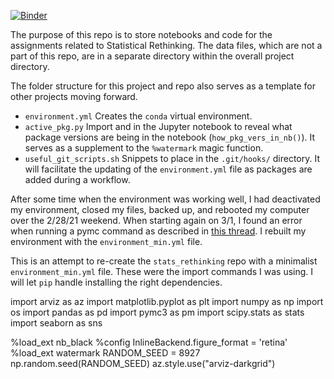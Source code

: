 [![Binder](https://mybinder.org/badge_logo.svg)](https://mybinder.org/v2/gh/benslack19/stats_rethinking/HEAD)


The purpose of this repo is to store notebooks and code for the assignments related to Statistical Rethinking. The data files, which are not a part of this repo, are in a separate directory within the overall project directory.

The folder structure for this project and repo also serves as a template for other projects moving forward.
- `environment.yml` Creates the `conda` virtual environment. 
- `active_pkg.py` Import and in the Jupyter notebook to reveal what package versions are being in the notebook (`how_pkg_vers_in_nb()`). It serves as a supplement to the `%watermark` magic function.
- `useful_git_scripts.sh` Snippets to place in the `.git/hooks/` directory. It will facilitate the updating of the `environment.yml` file as packages are added during a workflow.


After some time when the environment was working well, I had deactivated my environment, closed my files, backed up, and rebooted my computer over the 2/28/21 weekend. When starting again on 3/1, I found an error when running a pymc command as described in [this thread](https://github.com/Theano/Theano/issues/6645). I rebuilt my environment with the `environment_min.yml` file.

This is an attempt to re-create the `stats_rethinking` repo with a minimalist `environment_min.yml` file. These were the import commands I was using. I will let `pip` handle installing the right dependencies.

import arviz as az
import matplotlib.pyplot as plt
import numpy as np
import os
import pandas as pd
import pymc3 as pm
import scipy.stats as stats
import seaborn as sns

%load_ext nb_black
%config InlineBackend.figure_format = 'retina'
%load_ext watermark
RANDOM_SEED = 8927
np.random.seed(RANDOM_SEED)
az.style.use("arviz-darkgrid")
